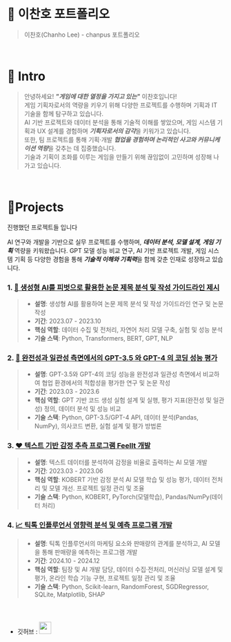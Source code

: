 # 📜 이찬호 포트폴리오

> 이찬호(Chanho Lee) - chanpus 포트폴리오

<br />

# 👋 Intro

> 안녕하세요! ***"게임에 대한 열정을 가지고 있는"*** 이찬호입니다!  
> 게임 기획자로서의 역량을 키우기 위해 다양한 프로젝트를 수행하며 기획과 IT 기술을 함께 탐구하고 있습니다.  
> AI 기반 프로젝트와 데이터 분석을 통해 기술적 이해를 쌓았으며, 게임 시스템 기획과 UX 설계를 경험하며 ***기획자로서의 감각***을 키워가고 있습니다.  
> 또한, 팀 프로젝트를 통해 기획·개발 ***협업을 경험하며 논리적인 사고와 커뮤니케이션 역량***을 갖추는 데 집중했습니다.  
> 기술과 기획이 조화를 이루는 게임을 만들기 위해 끊임없이 고민하며 성장해 나가고 있습니다.  

<br />

# 📝Projects
진행했던 프로젝트들 입니다  

AI 연구와 개발을 기반으로 실무 프로젝트를 수행하며, ***데이터 분석, 모델 설계, 게임 기획*** 역량을 키워왔습니다.
GPT 모델 성능 비교 연구, AI 기반 프로젝트 개발, 게임 시스템 기획 등 다양한 경험을 통해 ***기술적 이해와 기획력***을 함께 갖춘 인재로 성장하고 있습니다.

### 1. [📄 생성형 AI를 피벗으로 활용한 논문 제목 분석 및 작성 가이드라인 제시](https://www.dbpia.co.kr/journal/articleDetail?nodeId=NODE11554888)
> - **설명**: 생성형 AI를 활용하여 논문 제목 분석 및 작성 가이드라인 연구 및 논문 작성
> - **기간**: 2023.07 - 2023.10
> - **핵심 역할**: 데이터 수집 및 전처리, 자연어 처리 모델 구축, 실험 및 성능 분석
> - **기술 스택**: Python, Transformers, BERT, GPT, NLP
>
> 
### 2. [📄 완전성과 일관성 측면에서의 GPT-3.5 와 GPT-4 의 코딩 성능 평가](https://scienceon.kisti.re.kr/srch/selectPORSrchArticle.do?cn=NPAP13665360)
> - **설명**: GPT-3.5와 GPT-4의 코딩 성능을 완전성과 일관성 측면에서 비교하여 협업 환경에서의 적합성을 평가한 연구 및 논문 작성
> - **기간**: 2023.03 - 2023.6
> - **핵심 역할**: GPT 기반 코드 생성 실험 설계 및 실행, 평가 지표(완전성 및 일관성) 정의, 데이터 분석 및 성능 비교
> - **기술 스택**: Python, GPT-3.5/GPT-4 API, 데이터 분석(Pandas, NumPy), 의사코드 변환, 실험 설계 및 평가 방법론
>
### 3. [❤️ 텍스트 기반 감정 추측 프로그램 FeelIt 개발](https://github.com/NLP-FeelIT/FeelIT-Ai)
> - **설명**: 텍스트 데이터를 분석하여 감정을 비율로 출력하는 AI 모델 개발  
> - **기간**: 2023.03 - 2023.06  
> - **핵심 역할**: KOBERT 기반 감정 분석 AI 모델 학습 및 성능 평가, 데이터 전처리 및 모델 개선. 프로젝트 일정 관리 및 조율  
> - **기술 스택**: Python, KOBERT, PyTorch(모델학습), Pandas/NumPy(데이터 처리)  

### 4. [📈 틱톡 인플루언서 영향력 분석 및 예측 프로그램 개발](https://github.com/orgs/nineteenHUFS/repositories)
> - **설명**: 틱톡 인플루언서의 마케팅 요소와 판매량의 관계를 분석하고, AI 모델을 통해 판매량을 예측하는 프로그램 개발  
> - **기간**: 2024.10 - 2024.12  
> - **핵심 역할**: 팀장 및 AI 개발 담당, 데이터 수집·전처리, 머신러닝 모델 설계 및 평가, 온라인 학습 기능 구현, 프로젝트 일정 관리 및 조율  
> - **기술 스택**: Python, Scikit-learn, RandomForest, SGDRegressor, SQLite, Matplotlib, SHAP  



<br />
<!--
## 2. 👞 MyLittleShoes

> 신발 스타일링 _(내일배움캠프 - 4520조 팀프로젝트)_
>
> - 개발기간 : 2022.06.28-07.06
> - 핵심 역할 : 팀장, Generative model를 이용한 신발 스타일링 기능 구현
> - Language : python3
> - Skill : Django, Django-rest-framework
>
> [프로젝트 상세 설명](https://github.com/kimphysicsman/mylittleshoes_backend)

<br />

## 3. 🍻 MyLittleBeer

> 맥주 추천 _(내일배움캠프 - 판타스틱4조 팀프로젝트)_
>
> - 개발기간 : 2022.06.02-13
> - 핵심 역할 : 팀장, 맥주 Data 전처리 및 자카드 알고리즘을 이용한 추천 기능 구현 
> - Language : python3, javascript
> - Skill : Django, MySQL
>
> [프로젝트 상세 설명](https://github.com/kimphysicsman/mylittlebeer/)

<br />

## 4. 👊 MyLittelHero

> 닮은 마블 캐릭터 찾기 _(내일배움캠프 - 판타스틱4조 팀프로젝트)_
>
> - 개발기간 : 2022.05.18-25
> - 핵심 역할 : 팀장, CNN 모델별 학습 및 성능 비교, 닮은 마블 캐릭터 찾기 기능 구현
> - Language : python3   
> - Skill : flask, mongoDB
>
> [프로젝트 상세 설명](https://github.com/kimphysicsman/mylittlehero_backend)

<br />

## 5. 🎮 Sparta Fighter

> 2d 횡스크롤 격투 게임 _(내일배움캠프 - 개인 프로젝트)_
>
> - 개발기간 : 2022.04.25-27
> - 핵심 역할 : 캐릭터 클래스 구현 및 이벤트 루프 작성
> - Language : python3
>
> [프로젝트 상세 설명](https://github.com/kimphysicsman/sparta_fighter)

<br />

## 6. 🎶 RE:TRO | 그때 그 시절, 당신의 음악

> 1980-2010년 뮤직 웹사이트 _(메이킹챌린지 - 코딩왕조 팀프로젝트)_
>
> - 개발기간 : 2022.03.02-17
> - 핵심 역할 : 팀장, 노래 재생 기능, 좋아요 기능
> - Language : python3, javascript
> - Skill : flask, mongoDB
>
> [프로젝트 상세 설명](https://github.com/kimphysicsman/retro_main)

<br />

# 🎞 Youtube
<table>
  <tbody>
    <tr>
      <td>
        <a href="https://youtu.be/BYKYpyyJfKU" title="판타스틱4조 - 머신러닝기초 4주차 스터디영상">
          <img align="center" src="https://user-images.githubusercontent.com/68724828/186108751-0ad77c13-2115-4621-af8d-f4a11e5b3652.png" width="300" alt-text="판타스틱4조 - 머신러닝기초 4주차 스터디영상">
        </a>
      </td>
      <td>
        <a href="https://youtu.be/HR1b2hrxvbY" title="사오이십조 - DRF 5일차 스터디영상">
          <img align="center" src="https://user-images.githubusercontent.com/68724828/186109362-b40c300c-0906-4062-9bc3-8229e692af8e.png" width="300" alt-text="사오이십조 - DRF 5일차 스터디영상">
        </a>
      </td>
      <td>
        <a href="https://youtu.be/nXTzsSGfIbg" title="사오이십조 - 220624아침퀴즈 스터디영상">
        <img align="center" src="https://user-images.githubusercontent.com/68724828/186110013-b5c77cf3-0bbc-481a-897b-d3a30bc74be6.png" width="300" alt-text="사오이십조 - 220624아침퀴즈 스터디영상">
          </a>
      </td>
    </tr>
  </tbody>
</table>
> <b><em><a href="https://www.youtube.com/channel/UCdnXRtn_xnRWzZxUGY0yyWg/videos">More videos...</a></em></b>

-->
<br />
<br />

# 📞 Contact

- 이메일 : t1000v@naver.com
<!--
- 블로그 : <a href="https://velog.io/@kimphysicsman">
  <img src="https://user-images.githubusercontent.com/68724828/185885678-8f619bfa-1160-4bb4-a026-f758a4014f82.png" height="26px" style="margin-top: 10px" />
  </a>
-->
- 깃허브 : <a href="https://github.com/chanpus">
  <img src="https://user-images.githubusercontent.com/68724828/185908612-22f4d219-78a7-4de7-bb02-deecaa63bffa.png" height="28px" style="margin-top: 10px" />
  </a>
<!--
- 유튜브 :<a href="https://www.youtube.com/channel/UCdnXRtn_xnRWzZxUGY0yyWg">
  <img src="https://user-images.githubusercontent.com/1569988/159397141-21463bc2-2acf-416b-aa15-235664556f34.png" height="24px" style="margin-top: 10px" />
  </a>
-->
